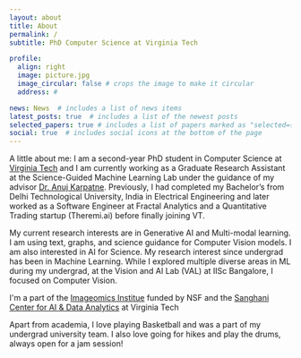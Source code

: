 ```yaml
---
layout: about
title: About
permalink: /
subtitle: PhD Computer Science at Virginia Tech

profile:
  align: right
  image: picture.jpg
  image_circular: false # crops the image to make it circular
  address: #

news: News  # includes a list of news items
latest_posts: true  # includes a list of the newest posts
selected_papers: true # includes a list of papers marked as "selected={true}"
social: true  # includes social icons at the bottom of the page
---
```




A little about me: I am a second-year PhD student in Computer Science at [Virginia Tech](https://cs.vt.edu) and I am currently working as a Graduate Research Assistant at the Science-Guided Machine Learning Lab under the guidance of my advisor [Dr. Anuj Karpatne](https://people.cs.vt.edu/karpatne/). 
Previously, I had completed my Bachelor’s from Delhi Technological University, India in Electrical Engineering and later worked as a Software Engineer at Fractal Analytics and a Quantitative Trading startup (Theremi.ai) before finally joining VT.

My current research interests are in Generative AI and Multi-modal learning. I am using text, graphs, and science guidance for Computer Vision models. I am also interested in AI for Science.
My research interest since undergrad has been in Machine Learning. While I explored multiple diverse areas in ML during my undergrad, at the Vision and AI Lab (VAL) at IISc Bangalore, I focused on Computer Vision.

I'm a part of the [Imageomics Institue](https://imageomics.osu.edu/) funded by NSF and the [Sanghani Center for AI & Data Analytics](https://sanghani.cs.vt.edu/person/mridul-khurana/) at Virginia Tech

Apart from academia, I love playing Basketball and was a part of my undergrad university team. I also love going for hikes and play the drums, always open for a jam session!
